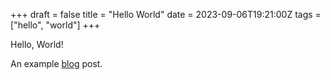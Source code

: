 +++
draft = false
title = "Hello World"
date = 2023-09-06T19:21:00Z
tags = ["hello", "world"]
+++

Hello, World!

An example [blog][] post.

[blog]: https://en.wikipedia.org/wiki/Blog

